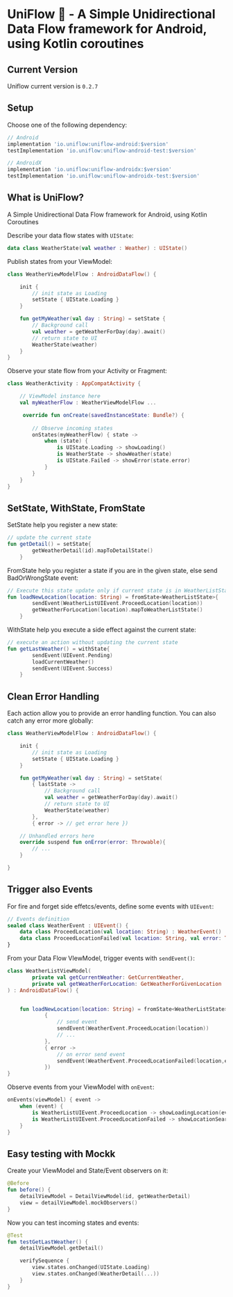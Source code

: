 
# UniFlow 🦄 - A Simple Unidirectional Data Flow framework for Android, using Kotlin coroutines

## Current Version

Uniflow current version is `0.2.7`

## Setup

Choose one of the following dependency:

```gradle
// Android
implementation 'io.uniflow:uniflow-android:$version'
testImplementation 'io.uniflow:uniflow-android-test:$version'

// AndroidX
implementation 'io.uniflow:uniflow-androidx:$version'
testImplementation 'io.uniflow:uniflow-androidx-test:$version'
```

## What is UniFlow?

A Simple Unidirectional Data Flow framework for Android, using Kotlin Coroutines


Describe your data flow states with `UIState`:

```kotlin
data class WeatherState(val weather : Weather) : UIState()
```

Publish states from your ViewModel:

```kotlin
class WeatherViewModelFlow : AndroidDataFlow() {

    init {
        // init state as Loading
        setState { UIState.Loading }
    }

    fun getMyWeather(val day : String) = setState {
        // Background call
        val weather = getWeatherForDay(day).await()
        // return state to UI
        WeatherState(weather)
    }
}
```

Observe your state flow from your Activity or Fragment:

```kotlin
class WeatherActivity : AppCompatActivity {

    // ViewModel instance here
    val myWeatherFlow : WeatherViewModelFlow ...

     override fun onCreate(savedInstanceState: Bundle?) {
     
        // Observe incoming states
        onStates(myWeatherFlow) { state ->
            when (state) {
                is UIState.Loading -> showLoading()
                is WeatherState -> showWeather(state)
                is UIState.Failed -> showError(state.error)
            }
        }
    }
}

```

## SetState, WithState, FromState

SetState help you register a new state:

```kotlin
// update the current state
fun getDetail() = setState{
        getWeatherDetail(id).mapToDetailState()
    }
```


FromState help you register a state if you are in the given state, else send BadOrWrongState event:

```kotlin
// Execute this state update only if current state is in WeatherListState
fun loadNewLocation(location: String) = fromState<WeatherListState>{
        sendEvent(WeatherListUIEvent.ProceedLocation(location))
        getWeatherForLocation(location).mapToWeatherListState()
    }
```

WithState help you execute a side effect against the current state:

```kotlin
// execute an action without updating the current state
fun getLastWeather() = withState{
        sendEvent(UIEvent.Pending)
        loadCurrentWeather()
        sendEvent(UIEvent.Success)
    }
```

## Clean Error Handling


Each action allow you to provide an error handling function. You can also catch any error more globally:


```kotlin
class WeatherViewModelFlow : AndroidDataFlow() {

    init {
        // init state as Loading
        setState { UIState.Loading }
    }

    fun getMyWeather(val day : String) = setState(
        { lastState ->
            // Background call
            val weather = getWeatherForDay(day).await()
            // return state to UI
            WeatherState(weather)
        },
        { error -> // get error here })

    // Unhandled errors here
    override suspend fun onError(error: Throwable){
        // ...
    }

}
```


## Trigger also Events

For fire and forget side effetcs/events, define some events with `UIEvent`:

```kotlin
// Events definition
sealed class WeatherEvent : UIEvent() {
    data class ProceedLocation(val location: String) : WeatherEvent()
    data class ProceedLocationFailed(val location: String, val error: Throwable? = null) : WeatherEvent()
}
```

From your Data Flow VIewModel, trigger events with `sendEvent()`:

```kotlin
class WeatherListViewModel(
        private val getCurrentWeather: GetCurrentWeather,
        private val getWeatherForLocation: GetWeatherForGivenLocation
) : AndroidDataFlow() {


    fun loadNewLocation(location: String) = fromState<WeatherListState> (
            {
                // send event
                sendEvent(WeatherEvent.ProceedLocation(location))
                // ...
            },
            { error ->
                // on error send event
                sendEvent(WeatherEvent.ProceedLocationFailed(location,error))
            })
}

```

Observe events from your ViewModel with `onEvent`:

```kotlin
onEvents(viewModel) { event ->
    when (event) {
        is WeatherListUIEvent.ProceedLocation -> showLoadingLocation(event.location)
        is WeatherListUIEvent.ProceedLocationFailed -> showLocationSearchFailed(event.location, event.error)
    }
}

```

## Easy testing with Mockk

Create your ViewModel and State/Event observers on it:

```kotlin
@Before
fun before() {
    detailViewModel = DetailViewModel(id, getWeatherDetail)
    view = detailViewModel.mockObservers()
}
```

Now you can test incoming states and events:

```kotlin
@Test
fun testGetLastWeather() {
    detailViewModel.getDetail()

    verifySequence {
        view.states.onChanged(UIState.Loading)
        view.states.onChanged(WeatherDetail(...))
    }
}
```

